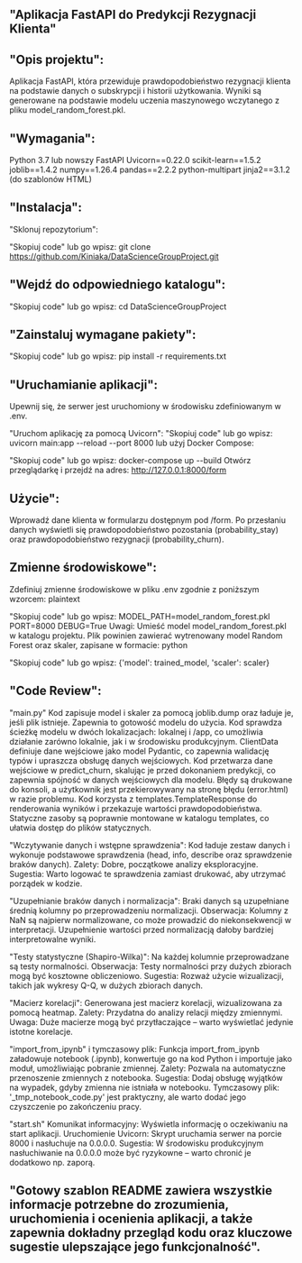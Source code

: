 ## "Aplikacja FastAPI do Predykcji Rezygnacji Klienta"

## "Opis projektu":
Aplikacja FastAPI, która przewiduje prawdopodobieństwo rezygnacji klienta na podstawie danych o subskrypcji i historii użytkowania. Wyniki są generowane na podstawie modelu uczenia maszynowego wczytanego z pliku model_random_forest.pkl.

## "Wymagania":
Python 3.7 lub nowszy
FastAPI
Uvicorn==0.22.0
scikit-learn==1.5.2
joblib==1.4.2
numpy==1.26.4
pandas==2.2.2
python-multipart
jinja2==3.1.2 (do szablonów HTML)

## "Instalacja":
"Sklonuj repozytorium":

"Skopiuj code" lub go wpisz:
git clone https://github.com/Kiniaka/DataScienceGroupProject.git

## "Wejdź do odpowiedniego katalogu":

"Skopiuj code" lub go wpisz:
cd DataScienceGroupProject

## "Zainstaluj wymagane pakiety":

"Skopiuj code" lub go wpisz:
pip install -r requirements.txt

## "Uruchamianie aplikacji":
Upewnij się, że serwer jest uruchomiony w środowisku zdefiniowanym w .env.

"Uruchom aplikację za pomocą Uvicorn":
"Skopiuj code" lub go wpisz:
uvicorn main:app --reload --port 8000
lub użyj Docker Compose:

"Skopiuj code" lub go wpisz:
docker-compose up --build
Otwórz przeglądarkę i przejdź na adres: http://127.0.0.1:8000/form

## Użycie":

Wprowadź dane klienta w formularzu dostępnym pod /form.
Po przesłaniu danych wyświetli się prawdopodobieństwo pozostania (probability_stay) oraz prawdopodobieństwo rezygnacji (probability_churn).

## Zmienne środowiskowe":

Zdefiniuj zmienne środowiskowe w pliku .env zgodnie z poniższym wzorcem:
plaintext

"Skopiuj code" lub go wpisz:
MODEL_PATH=model_random_forest.pkl
PORT=8000
DEBUG=True
Uwagi: Umieść model model_random_forest.pkl w katalogu projektu. Plik powinien zawierać wytrenowany model Random Forest oraz skaler, zapisane w formacie:
python

"Skopiuj code" lub go wpisz:
{'model': trained_model, 'scaler': scaler}

## "Code Review":

"main.py"
Kod zapisuje model i skaler za pomocą joblib.dump oraz ładuje je, jeśli plik istnieje. Zapewnia to gotowość modelu do użycia.
Kod sprawdza ścieżkę modelu w dwóch lokalizacjach: lokalnej i /app, co umożliwia działanie zarówno lokalnie, jak i w środowisku produkcyjnym.
ClientData definiuje dane wejściowe jako model Pydantic, co zapewnia walidację typów i upraszcza obsługę danych wejściowych.
Kod przetwarza dane wejściowe w predict_churn, skalując je przed dokonaniem predykcji, co zapewnia spójność w danych wejściowych dla modelu.
Błędy są drukowane do konsoli, a użytkownik jest przekierowywany na stronę błędu (error.html) w razie problemu.
Kod korzysta z templates.TemplateResponse do renderowania wyników i przekazuje wartości prawdopodobieństwa.
Statyczne zasoby są poprawnie montowane w katalogu templates, co ułatwia dostęp do plików statycznych.

"Wczytywanie danych i wstępne sprawdzenia":
Kod ładuje zestaw danych i wykonuje podstawowe sprawdzenia (head, info, describe oraz sprawdzenie braków danych).
Zalety: Dobre, początkowe analizy eksploracyjne.
Sugestia: Warto logować te sprawdzenia zamiast drukować, aby utrzymać porządek w kodzie.

"Uzupełnianie braków danych i normalizacja":
Braki danych są uzupełniane średnią kolumny po przeprowadzeniu normalizacji.
Obserwacja: Kolumny z NaN są najpierw normalizowane, co może prowadzić do niekonsekwencji w interpretacji. Uzupełnienie wartości przed normalizacją dałoby bardziej interpretowalne wyniki.

"Testy statystyczne (Shapiro-Wilka)":
Na każdej kolumnie przeprowadzane są testy normalności.
Obserwacja: Testy normalności przy dużych zbiorach mogą być kosztowne obliczeniowo.
Sugestia: Rozważ użycie wizualizacji, takich jak wykresy Q-Q, w dużych zbiorach danych.

"Macierz korelacji":
Generowana jest macierz korelacji, wizualizowana za pomocą heatmap.
Zalety: Przydatna do analizy relacji między zmiennymi.
Uwaga: Duże macierze mogą być przytłaczające – warto wyświetlać jedynie istotne korelacje.

"import_from_ipynb" i tymczasowy plik:
Funkcja import_from_ipynb załadowuje notebook (.ipynb), konwertuje go na kod Python i importuje jako moduł, umożliwiając pobranie zmiennej.
Zalety: Pozwala na automatyczne przenoszenie zmiennych z notebooka.
Sugestia: Dodaj obsługę wyjątków na wypadek, gdyby zmienna nie istniała w notebooku.
Tymczasowy plik: '_tmp_notebook_code.py' jest praktyczny, ale warto dodać jego czyszczenie po zakończeniu pracy.

"start.sh"
Komunikat informacyjny: Wyświetla informację o oczekiwaniu na start aplikacji.
Uruchomienie Uvicorn: Skrypt uruchamia serwer na porcie 8000 i nasłuchuje na 0.0.0.0.
Sugestia: W środowisku produkcyjnym nasłuchiwanie na 0.0.0.0 może być ryzykowne – warto chronić je dodatkowo np. zaporą.

## "Gotowy szablon README zawiera wszystkie informacje potrzebne do zrozumienia, uruchomienia i ocenienia aplikacji, a także zapewnia dokładny przegląd kodu oraz kluczowe sugestie ulepszające jego funkcjonalność".

